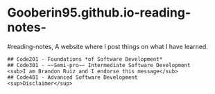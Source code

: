 # Gooberin95.github.io-reading-notes-
#reading-notes, A website where I post things on what I have learned.
```## Code102 - **Intro** to Software Development
## Code201 - Foundations *of Software Development*
## Code301 - ~~Semi-pro~~ Intermediate Software Development
<sub>I am Brandon Ruiz and I endorse this message</sub>
## Code401 - Advanced Software Development
<sup>Disclaimer</sup>
```
